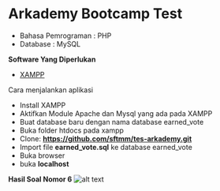 # Arkademy Bootcamp Test

* Bahasa Pemrograman : PHP
* Database : MySQL

**Software Yang Diperlukan**
* [XAMPP](https://www.apachefriends.org/index.html)

Cara menjalankan aplikasi

- Install XAMPP
- Aktifkan Module Apache dan Mysql yang ada pada XAMPP
- Buat database baru dengan nama database earned_vote
- Buka folder htdocs pada xampp
- Clone: __https://github.com/sftmm/tes-arkademy.git__
- Import file __earned_vote.sql__ ke database earned_vote
- Buka browser 
- buka __localhost__

**Hasil Soal Nomor 6**
![alt text](https://github.com/sftmm/test-arkademy/blob/master/screenshot.png)
